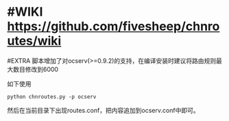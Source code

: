 #WIKI
https://github.com/fivesheep/chnroutes/wiki
===========
#EXTRA
脚本增加了对ocserv(>=0.9.2)的支持，在编译安装时建议将路由规则最大数目修改到6000

如下使用

```shell
python chnroutes.py -p ocserv
```

然后在当前目录下出现routes.conf，把内容追加到ocserv.conf中即可。

